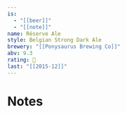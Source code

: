 ```yaml
---
is:
  - "[[beer]]"
  - "[[note]]"
name: Réserve Ale
style: Belgian Strong Dark Ale
brewery: "[[Ponysaurus Brewing Co]]"
abv: 9.3
rating: 🤞
last: "[[2015-12]]"
---
```

# Notes

